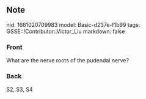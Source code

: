 ## Note
nid: 1661020709983
model: Basic-d237e-f1b99
tags: GSSE::!Contributor::Victor_Liu
markdown: false

### Front
What are the nerve roots of the pudendal nerve?

### Back
S2, S3, S4
